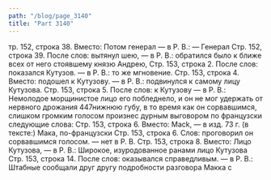 ```yaml
---
path: "/blog/page_3140"
title: "Part 3140"
---
```


тр. 152, строка 38.
Вместо: Потом генерал — в Р. В.: — Генерал
Стр. 152, строка 39.
После слов: вытянул шею, — в Р. В.: обратился было к ближе всех от него стоявшему князю Андрею,
Стр. 153, строка 2.
После слов: показался Кутузов. — в Р. В.: то же мгновение.
Стр. 153, строка 4.
Вместо: подошел к Кутузову. — в Р. В.: подвинулся к самому лицу Кутузова.
Стр. 153, строка 5.
После слов: к Кутузову — в Р. В.: Немолодое морщинистое лицо его побледнело, и он не мог удержать от нервного дрожания 447нижнюю губу, в то время как он сорвавшимся, слишком громким голосом произнес дурным выговором по французски следующие слова:
Стр. 153, строка 6.
Вместо: Mack, — в изд. 73 г. (в тексте:) Мака, по-французски
Стр. 153, строка 6.
Слов: проговорил он сорвавшимся голосом. — нет в Р. В.
Стр. 153, строка 8.
Вместо: Лицо Кутузова, — в Р. В.: Широкое, изуродованное ранами лицо Кутузова
Стр. 153, строка 14.
После слов: оказывался справедливым. — в Р. В.: Штабные сообщали друг другу подробности разговора Макка с
